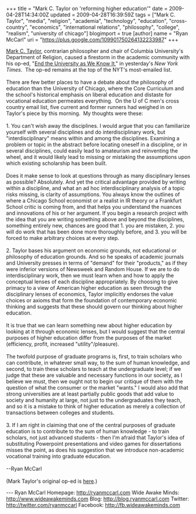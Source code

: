 +++
title = "Mark C. Taylor on 'reforming higher education'"
date = 2009-04-28T14:34:00Z
updated = 2009-04-28T16:39:59Z
tags = ["Mark C. Taylor", "media", "religion", "academia", "technology", "education", "cross-country", "economics", "international relations", "philosophy", "college", "realism", "university of chicago"]
blogimport = true
[author]
	name = "Ryan McCarl"
	uri = "https://plus.google.com/109901750264132233987"
+++

<a href="http://www.markctaylor.com/">Mark C. Taylor</a>, contrarian philosopher and chair of Columbia University's Department of Religion, caused a firestorm in the academic community with his op-ed, "<a href="http://www.nytimes.com/2009/04/27/opinion/27taylor.html?_r=1">End the University as We Know It</a>," in yesterday's <span class="Apple-style-span" style="font-style: italic;">New York Times</span>.  The op-ed remains at the top of the NYT's most-emailed list.<br /><br />There are few better places to have a debate about the philosophy of education than the University of Chicago, where the Core Curriculum and the school's historical emphasis on liberal education and distaste for vocational education permeates everything.  On the U of C men's cross country email list, five current and former runners had weighed in on Taylor's piece by this morning.  My thoughts were these:<br /><br />1.  You can't wish away the disciplines.  I would argue that you can familiarize yourself with several disciplines and do interdisciplinary work, but "interdisciplinary" means within and among the disciplines.  Examining a problem or topic in the abstract before locating oneself in a discipline, or in several disciplines, could easily lead to amateurism and reinventing the wheel, and it would likely lead to missing or mistaking the assumptions upon which existing scholarship has been built.<br /><br />Does it make sense to look at questions through as many  disciplinary lenses as possible?  Absolutely.  And yet the critical advantage provided by writing within a discipline, and what an ad hoc interdisciplinary analysis of a topic risks missing, is clarity of assumptions.  You always know the outlines of where a Chicago School economist or a realist in IR theory or a Frankfurt School critic is coming from, and that helps you understand the nuances and innovations of his or her argument.  If you begin a research project with the idea that you are writing something above and beyond the disciplines, something entirely new, chances are good that 1. you are mistaken, 2. you will do work that has been done more thoroughly before, and 3. you will be forced to make arbitrary choices at every step.<br /><br />2.  Taylor bases his argument on economic grounds, not educational or philosophy of education grounds.  And so he speaks of academic journals and University presses in terms of "demand" for their "products," as if they were inferior versions of Newsweek and Random House.  If we are to do interdisciplinary work, then we must learn when and how to apply the conceptual lenses of each discipline appropriately.  By choosing to give primacy to a view of American higher education as seen through the disciplinary lenses of economics, Taylor implicitly endorses the value choices or axioms that form the foundation of contemporary economic thinking and suggests that these should govern our thinking about higher education.<br /><br />It is true that we can learn something new about higher education by looking at it through economic lenses, but I would suggest that the central purposes of higher education differ from the purposes of the market (efficiency, profit, increased "utility"/pleasure).  <br /><br />The twofold purpose of graduate programs is, first, to train scholars who can contribute, in whatever small way, to the sum of human knowledge, and second, to train these scholars to teach at the undergraduate level; if we judge that these are valuable and necessary functions in our society, as I believe we must, then we ought not to begin our critique of them with the question of what the consumer or the market "wants."  I would also add that strong universities are at least partially public goods that add value to society and humanity at large, not just to the undergraduates they teach, and so it is a mistake to think of higher education as merely a collection of transactions between colleges and students.<br /><br />3.  If I am right in claiming that one of the central purposes of graduate education is to contribute to the sum of human knowledge - to train scholars, not just advanced students - then I'm afraid that Taylor's idea of substituting Powerpoint presentations and video games for dissertations misses the point, as does his suggestion that we introduce non-academic vocational training into graduate education.<br /><br />--Ryan McCarl<br /><br />(Mark Taylor's original op-ed is <a href="http://www.nytimes.com/2009/04/27/opinion/27taylor.html?_r=1">here</a>.)<div class="blogger-post-footer">---
Ryan McCarl
Homepage: http://ryanmccarl.com
Wide Awake Minds: http://www.wideawakeminds.com
Blog: http://blog.ryanmccarl.com
Twitter: http://twitter.com/ryanmccarl
Facebook: http://fb.wideawakeminds.com</div>
